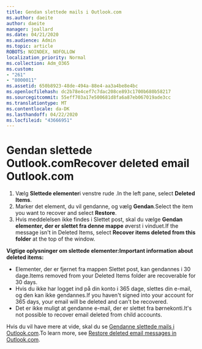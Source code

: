 ```yaml
---
title: Gendan slettede mails i Outlook.com
ms.author: daeite
author: daeite
manager: joallard
ms.date: 04/21/2020
ms.audience: Admin
ms.topic: article
ROBOTS: NOINDEX, NOFOLLOW
localization_priority: Normal
ms.collection: Adm_O365
ms.custom:
- "261"
- "8000011"
ms.assetid: 650b8923-48de-494a-88e4-aa3a4be8e4bc
ms.openlocfilehash: dc2b78e4cef7c7dac208ce893c1700b680b58217
ms.sourcegitcommit: 55eff703a17e500681d8fa6a87eb067019ade3cc
ms.translationtype: MT
ms.contentlocale: da-DK
ms.lasthandoff: 04/22/2020
ms.locfileid: "43666951"
---
```

# <a name="recover-deleted-email-outlookcom"></a><span data-ttu-id="1343a-102">Gendan slettede Outlook.com</span><span class="sxs-lookup"><span data-stu-id="1343a-102">Recover deleted email Outlook.com</span></span>

1. <span data-ttu-id="1343a-103">Vælg **Slettede elementer**i venstre rude .</span><span class="sxs-lookup"><span data-stu-id="1343a-103">In the left pane, select **Deleted Items**.</span></span>
2. <span data-ttu-id="1343a-104">Marker det element, du vil gendanne, og vælg **Gendan**.</span><span class="sxs-lookup"><span data-stu-id="1343a-104">Select the item you want to recover and select **Restore**.</span></span>
3. <span data-ttu-id="1343a-105">Hvis meddelelsen ikke findes i Slettet post, skal du vælge **Gendan elementer, der er slettet fra denne mappe** øverst i vinduet.</span><span class="sxs-lookup"><span data-stu-id="1343a-105">If the message isn't in Deleted Items, select **Recover items deleted from this folder** at the top of the window.</span></span>

 <span data-ttu-id="1343a-106">**Vigtige oplysninger om slettede elementer:**</span><span class="sxs-lookup"><span data-stu-id="1343a-106">**Important information about deleted items:**</span></span>
  
- <span data-ttu-id="1343a-107">Elementer, der er fjernet fra mappen Slettet post, kan gendannes i 30 dage.</span><span class="sxs-lookup"><span data-stu-id="1343a-107">Items removed from your Deleted Items folder are recoverable for 30 days.</span></span>
- <span data-ttu-id="1343a-108">Hvis du ikke har logget ind på din konto i 365 dage, slettes din e-mail, og den kan ikke gendannes.</span><span class="sxs-lookup"><span data-stu-id="1343a-108">If you haven't signed into your account for 365 days, your email will be deleted and can't be recovered.</span></span>
- <span data-ttu-id="1343a-109">Det er ikke muligt at gendanne e-mail, der er slettet fra børnekonti.</span><span class="sxs-lookup"><span data-stu-id="1343a-109">It's not possible to recover email deleted from child accounts.</span></span>

<span data-ttu-id="1343a-110">Hvis du vil have mere at vide, skal du se [Gendanne slettede mails i Outlook.com](https://support.office.com/article/cf06ab1b-ae0b-418c-a4d9-4e895f83ed50?wt.mc_id=Office_Outlook_com_Alchemy).</span><span class="sxs-lookup"><span data-stu-id="1343a-110">To learn more, see [Restore deleted email messages in Outlook.com](https://support.office.com/article/cf06ab1b-ae0b-418c-a4d9-4e895f83ed50?wt.mc_id=Office_Outlook_com_Alchemy).</span></span>
